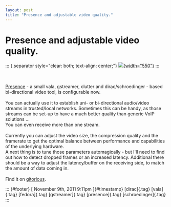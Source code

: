 ```yaml
---
layout: post
title: "Presence and adjustable video quality."
---
```



Presence and adjustable video quality.
======================================

::: {.separator style="clear: both; text-align: center;"}
[![](http://2.bp.blogspot.com/-GVbPBtK-abo/TrBQ6wfJ_lI/AAAAAAAAAHY/cqjASZaTQK4/s1600/presence-pip.png){width="550"}](http://2.bp.blogspot.com/-GVbPBtK-abo/TrBQ6wfJ_lI/AAAAAAAAAHY/cqjASZaTQK4/s1600/presence-pip.png)
:::

\
\
[Presence](http://dummdida.blogspot.com/p/presence.html) - a small vala,
gstreamer, clutter and dirac/schroedinger - based bi-directional video
tool, is configurable now.\
\
You can actually use it to establish uni- or bi-directional audio/video
streams in trusted/local networks. Sometimes this can be handy, as those
streams can be set-up to have a much better quality than generic VoIP
solutions ...\
You can even receive more than one stream.\
\
Currently you can adjust the video size, the compression quality and the
framerate to get the optimal balance between performance and
capabilities of the underlying hardware.\
A next thing is to tune those parameters automagically - but I'll need
to find out how to detect dropped frames or an increased latency.
Additional there should be a way to adjust the latency/buffer on the
receiving side, to match the amount of data coming in.\
\
Find it on [gitorious](https://gitorious.org/valastuff/presence).

::: {#footer}
[ November 9th, 2011 9:11pm ]{#timestamp} [dirac]{.tag} [vala]{.tag}
[fedora]{.tag} [gstreamer]{.tag} [presence]{.tag} [schroedinger]{.tag}
:::
